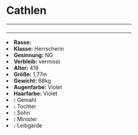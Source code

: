 # Cathlen

<table>
<tr><td>
<p>
</p>

</td><td width="300">
<!-- Edit here -->
<img src="cathlen.png" alt="" />
</td></tr>
</table>

<procedure title="Allgemeine Informationen">
<list columns="2">
<li><b>Rasse:</b> <a href="Folks.md" anchor="elfen"></a></li>
<li><b>Klasse:</b> Herrscherin</li>
<li><b>Gesinnung:</b> NG</li>
<li><b>Verbleib:</b> vermisst</li>
</list>
</procedure>

<procedure title="Aussehen">
<list columns="3">
<li><b>Alter:</b> 419</li>
<li><b>Größe:</b> 1,77m</li>
<li><b>Gewicht:</b> 68kg</li>
<li><b>Augenfarbe:</b> Violet</li>
<li><b>Haarfarbe:</b> Violet</li>
<!-- <li><b>Maße:</b> 92/79-68-96</li> -->
</list>
</procedure>

<procedure title="Beziehungen">
<list columns="2">
<li><b><a href="Gralnach.md"></a>:</b> Gemahl</li>
<li><b><a href="Marisa.md"></a>:</b> Tochter</li>
<li><b><a href="Narcian.md"></a>:</b> Sohn</li>
<li><b><a href="Cassius.md"></a>:</b> Minister</li>
<li><b><a href="Erika.md"></a>:</b> Leibgarde</li>
</list>
</procedure>

<!--
## Notizen

- **Ziele:** 
- **Geheimnisse:** 
-->